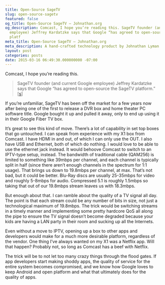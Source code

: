 ```yaml
---
title: Open-Source SageTV
slug: open-source-sagetv
featured: false
og_title: Open-Source SageTV – Johnathan.org
og_description: Comcast, I hope you’re reading this. SageTV founder (and current Google
  employee) Jeffrey Kardatzke says that Google “has agreed to open-source the SageTV
  platf
meta_title: Open-Source SageTV – Johnathan.org
meta_description: A hand-crafted technology product by Johnathan Lyman
layout: post
categories: posts
date: 2015-03-16 06:49:30.000000000 -07:00
---
```


Comcast, I hope you’re reading this.

>  SageTV founder (and current Google employee) Jeffrey Kardatzke says that Google “has agreed to open-source the SageTV platform.”
> [[s](http://www.engadget.com/2015/03/16/google-open-sourcing-sage-tv/?ncid=rss_truncated)]

If you’re unfamiliar, SageTV has been off the market for a few years now after being one of the first to release a DVR box and home theater PC software title. Google bought it up and pulled it away, only to end up using it in their Google Fiber TV box.

It’s great to see this kind of move. There’s a lot of capability in set top boxes that go untouched. I can speak from experience with my X1 box from Comcast. I have HDMI in and out, of which I can only use the OUT. I also have USB and Ethernet, both of which do nothing. I would love to be able to use the ethernet jack instead. It would behoove Comcast to switch to an IPTV-type setup, instead. The bandwidth of traditional cable (QAM256) is limited to something like 39mbps per channel, and each channel is typically split in half (since there aren’t enough channels in the spectrum for 1:1 usage). That brings us down to 19.8mbps per channel, at max. That’s not bad, but it could be better. Blu-Ray discs are usually 25-35mbps for video and roughly 5-8mbps for audio. Compressed 5.1 is roughly 1.5mbps so taking that out of our 19.8mbps stream leaves us with 18.3mbps.

But enough about that. I can ramble about the quality of a TV signal all day. The point is that each stream could be any number of bits in size, not just a technological maximum of 19.8mbps. The trick would be switching streams in a timely manner and implementing some pretty hardcore QoS all along the pipe to ensure the TV signal doesn’t become degraded because your kids are having a LAN party in their room and sucking up all the Internets.

Even without a move to IPTV, opening up a box to other apps and developers would make for a much more desirable platform, regardless of the vendor. One thing I’ve always wanted on my X1 was a Netflix app. Will that happen? Probably not, so long as Comcast has a beef with Netflix.

The trick will be to not let too many crazy things through the flood gates. If app developers start making shoddy apps, the quality of service for the entire system becomes compromised, and we know how Google loves to keep Android and open platform and what that ultimately does for the quality of apps.

